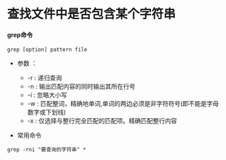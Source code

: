# 查找文件中是否包含某个字符串

#### grep命令
```
grep [option] pattern file
```
* 参数 ： 
    * -r : 递归查询
    * -n : 输出匹配内容的同时输出其所在行号
    * -i : 忽略大小写
    * -w : 匹配整词，精确地单词,单词的两边必须是非字符符号(即不能是字母数字或下划线)
    * -x : 仅选择与整行完全匹配的匹配项。精确匹配整行内容

* 常用命令
```
grep -rni "要查询的字符串" *
```